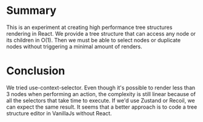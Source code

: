 # Summary
This is an experiment at creating high performance tree structures rendering in React.
We provide a tree structure that can access any node or its children in O(1). Then we
must be able to select nodes or duplicate nodes without triggering a minimal amount
of renders.

# Conclusion
We tried use-context-selector. Even though it's possible to render less than 3 nodes
when performing an action, the complexity is still linear because of all the
selectors that take time to execute.
If we'd use Zustand or Recoil, we can expect the same result.
It seems that a better approach is to code a tree structure editor in VanillaJs
without React.
